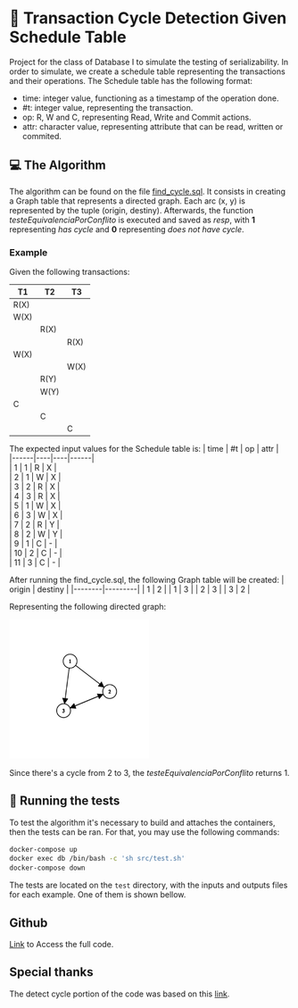 # :arrows_counterclockwise: Transaction Cycle Detection Given Schedule Table

Project for the class of Database I to simulate the testing of serializability. In order to simulate, we create a schedule table representing the transactions and their operations. The Schedule table has the following format:
- time: integer value, functioning as a timestamp of the operation done.
- #t: integer value, representing the transaction.
- op: R, W and C, representing Read, Write and Commit actions.
- attr: character value, representing attribute that can be read, written or commited. 

## :computer: The Algorithm

The algorithm can be found on the file [find_cycle.sql](algorithm/find_cycle.sql). It consists in creating a Graph table that represents a directed graph. Each arc (x, y) is represented by the tuple (origin, destiny). Afterwards, the function *testeEquivalenciaPorConflito* is executed and saved as *resp*, with **1** representing *has cycle* and **0** representing *does not have cycle*.

### Example 

Given the following transactions:

|  T1  |  T2  |  T3  |
|------|------|------|
| R(X) |      |      |
| W(X) |      |      |
|      | R(X) |      |
|      |      | R(X) |
| W(X) |      |      |
|      |      | W(X) |
|      | R(Y) |      |
|      | W(Y) |      |
|  C   |      |      |
|      |  C   |      |
|      |      |   C  |

The expected input values for the Schedule table is:
| time | #t | op | attr |   
|------|----|----|------|   
| 1    | 1  | R  | X    |   
| 2    | 1  | W  | X    |  
| 3    | 2  | R  | X    |   
| 4    | 3  | R  | X    |   
| 5    | 1  | W  | X    |   
| 6    | 3  | W  | X    |   
| 7    | 2  | R  | Y    |   
| 8    | 2  | W  | Y    |   
| 9    | 1  | C  | -    |   
| 10   | 2  | C  | -    |   
| 11   | 3  | C  | -    | 

After running the find_cycle.sql, the following Graph table will be created:
| origin | destiny |
|--------|---------|
|   1    |    2    |
|   1    |    3    |
|   2    |    3    |
|   3    |    2    | 

Representing the following directed graph:

<img src="images/graph.png" alt="Graph image" width="250"/>

Since there's a cycle from 2 to 3, the *testeEquivalenciaPorConflito* returns 1.

## :test_tube: Running the tests

To test the algorithm it's necessary to build and attaches the containers, then the tests can be ran. For that, you may use the following commands:

```sh
docker-compose up
docker exec db /bin/bash -c 'sh src/test.sh'
docker-compose down
```

The tests are located on the `test` directory, with the inputs and outputs files for each example. One of them is shown bellow.


## Github

[Link](https://github.com/beamaia/transaction-schedule-sql) to Access the full code.

## Special thanks

The detect cycle portion of the code was based on this [link](https://stackoverflow.com/questions/26671612/prevent-and-or-detect-cycles-in-postgres).